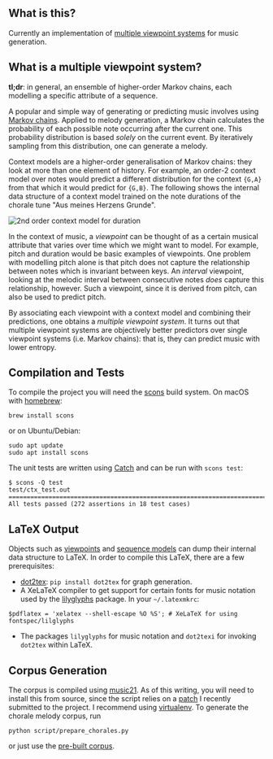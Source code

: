 ## What is this?

Currently an implementation of [multiple viewpoint
systems](http://www.tandfonline.com/doi/abs/10.1080/09298219508570672) for music
generation.

## What is a multiple viewpoint system?

__tl;dr__: in general, an ensemble of higher-order Markov chains, each modelling a specific
attribute of a sequence. 

A popular and simple way of generating or predicting music involves using
[Markov chains](https://en.wikipedia.org/wiki/Markov_chain). Applied to melody
generation, a Markov chain calculates the probability of each possible note
occurring after the current one. This probability distribution is based _solely_
on the current event. By iteratively sampling from this distribution, one can
generate a melody.

Context models are a higher-order generalisation of Markov chains: they look at
more than one element of history. For example, an order-2 context model over
notes would predict a different distribution for the context `{G,A}` from that
which it would predict for `{G,B}`. The following shows the internal data structure
of a context model trained on the note durations of the chorale tune "Aus meines
Herzens Grunde".

![2nd order context model for duration](https://alexcoplan.github.io/p2proj/img/duration_vp.svg)

In the context of music, a _viewpoint_ can be thought of as a certain musical
attribute that varies over time which we might want to model. For example, pitch
and duration would be basic examples of viewpoints. One problem with modelling
pitch alone is that pitch does not capture the relationship between notes which
is invariant between keys. An _interval_ viewpoint, looking at the melodic
interval between consecutive notes _does_ capture this relationship, however.
Such a viewpoint, since it is derived from pitch, can also be used to predict
pitch.

By associating each viewpoint with a context model and combining their
predictions, one obtains a _multiple viewpoint system_. It turns out that
multiple viewpoint systems are objectively better predictors over single
viewpoint systems (i.e. Markov chains): that is, they can predict music with
lower entropy.

## Compilation and Tests

To compile the project you will need the [scons](http://www.scons.org/) build
system. On macOS with [homebrew](http://brew.sh/):
```
brew install scons
```

or on Ubuntu/Debian:
```
sudo apt update
sudo apt install scons
```

The unit tests are written using [Catch](https://github.com/philsquared/Catch)
and can be run with `scons test`:
```
$ scons -Q test
test/ctx_test.out
===============================================================================
All tests passed (272 assertions in 18 test cases)
```

## LaTeX Output

Objects such as
[viewpoints](https://github.com/alexcoplan/p2proj/blob/master/src/viewpoint.hpp)
and [sequence
models](https://github.com/alexcoplan/p2proj/blob/master/src/sequence_model.hpp#L159)
can dump their internal data structure to LaTeX. In order to compile this LaTeX,
there are a few prerequisites:
 - [dot2tex](https://dot2tex.readthedocs.io/en/latest/): `pip install dot2tex`
   for graph generation.
 - A XeLaTeX compiler to get support for certain fonts for music notation used
   by the [lilyglyphs](https://www.ctan.org/pkg/lilyglyphs?lang=en) package. In
   your `~/.latexmkrc`:
```
$pdflatex = 'xelatex --shell-escape %O %S'; # XeLaTeX for using fontspec/lilglyphs
```
 - The packages `lilyglyphs` for music notation and `dot2texi` for invoking
   `dot2tex` within LaTeX. 

## Corpus Generation

The corpus is compiled using [music21](http://web.mit.edu/music21/). As of this
writing, you will need to install this from source, since the script relies on a
[patch](https://github.com/cuthbertLab/music21/pull/200) I recently submitted to
the project. I recommend using
[virtualenv](https://virtualenv.pypa.io/en/stable/). To generate the chorale
melody corpus,
run
``` 
python script/prepare_chorales.py
```
or just use the [pre-built
corpus](https://github.com/alexcoplan/p2proj/tree/master/src/corpus).
